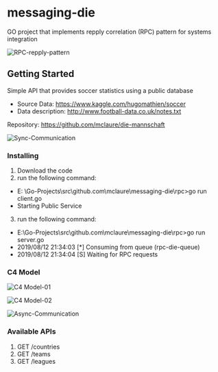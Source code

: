 # messaging-die

GO project that implements repply correlation (RPC) pattern for systems integration

![RPC-repply-pattern](https://user-images.githubusercontent.com/24611413/62911259-bc42b600-bd51-11e9-8033-5020fdaff14e.jpg)

## Getting Started

Simple API that provides soccer statistics using a public database
- Source Data: https://www.kaggle.com/hugomathien/soccer
- Data description: http://www.football-data.co.uk/notes.txt

Repository: https://github.com/mclaure/die-mannschaft

![Sync-Communication](https://user-images.githubusercontent.com/24611413/62910994-b8626400-bd50-11e9-923b-ef0d5d8f3c1f.jpg)

### Installing

1) Download the code
2) run the following command:
- E: \Go-Projects\src\github.com\mclaure\messaging-die\rpc>go run client.go
- Starting Public Service

3) run the following command:
- E:\Go-Projects\src\github.com\mclaure\messaging-die\rpc>go run server.go
- 2019/08/12 21:34:03 [*] Consuming from queue (rpc-die-queue)
- 2019/08/12 21:34:04 [S] Waiting for RPC requests

### C4 Model

![C4 Model-01](https://user-images.githubusercontent.com/24611413/62994080-1b72fa00-be28-11e9-8dd0-db8c9b944eda.jpg)
  
![C4 Model-02](https://user-images.githubusercontent.com/24611413/62994093-2ded3380-be28-11e9-90c0-1ea9a4efb5ae.jpg)

![Async-Communication](https://user-images.githubusercontent.com/24611413/62910317-10e43200-bd4e-11e9-8e77-70e31d3794ae.jpg)

### Available APIs

1)  GET /countries
2)  GET /teams
3)  GET /leagues

